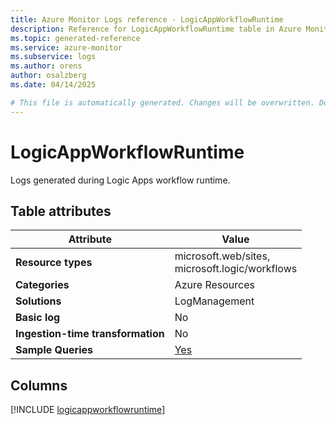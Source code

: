 ```yaml
---
title: Azure Monitor Logs reference - LogicAppWorkflowRuntime
description: Reference for LogicAppWorkflowRuntime table in Azure Monitor Logs.
ms.topic: generated-reference
ms.service: azure-monitor
ms.subservice: logs
ms.author: orens
author: osalzberg
ms.date: 04/14/2025

# This file is automatically generated. Changes will be overwritten. Do not change this file directly.
---
```


# LogicAppWorkflowRuntime

Logs generated during Logic Apps workflow runtime.


## Table attributes

|Attribute|Value|
|---|---|
|**Resource types**|microsoft.web/sites,<br>microsoft.logic/workflows|
|**Categories**|Azure Resources|
|**Solutions**| LogManagement|
|**Basic log**|No|
|**Ingestion-time transformation**|No|
|**Sample Queries**|[Yes](/azure/azure-monitor/reference/queries/logicappworkflowruntime)|



## Columns
  
[!INCLUDE [logicappworkflowruntime](~/reusable-content/ce-skilling/azure/includes/azure-monitor/reference/tables/logicappworkflowruntime-include.md)]
